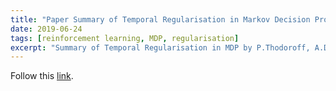 ```yaml
---
title: "Paper Summary of Temporal Regularisation in Markov Decision Process [Thodoroff et al., 2018]"
date: 2019-06-24
tags: [reinforcement learning, MDP, regularisation]
excerpt: "Summary of Temporal Regularisation in MDP by P.Thodoroff, A.Durand, J.Pineau, and D.Precup. Published at NeurIPS, 2018."
---
```


Follow this [link](https://medium.com/@rupali.bhati4/review-of-temporal-regularisation-in-markov-decision-process-54760800de8a?source=friends_link&sk=14d300e5ffdfa0deeb12e5247b6dfe46).